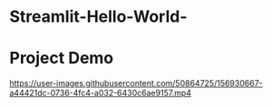 # Streamlit-Hello-World-

# Project Demo 
https://user-images.githubusercontent.com/50864725/156930667-a44421dc-0736-4fc4-a032-6430c6ae9157.mp4

